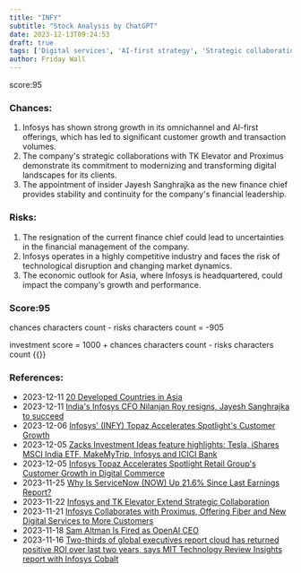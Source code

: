 ```yaml
---
title: "INFY"
subtitle: "Stock Analysis by ChatGPT"
date: 2023-12-13T09:24:53
draft: true
tags: ['Digital services', 'AI-first strategy', 'Strategic collaborations', 'Financial leadership', 'Competitive industry']
author: Friday Wall
---
```


score:95
### Chances:
1. Infosys has shown strong growth in its omnichannel and AI-first offerings, which has led to significant customer growth and transaction volumes.
2. The company's strategic collaborations with TK Elevator and Proximus demonstrate its commitment to modernizing and transforming digital landscapes for its clients.
3. The appointment of insider Jayesh Sanghrajka as the new finance chief provides stability and continuity for the company's financial leadership.
### Risks:
1. The resignation of the current finance chief could lead to uncertainties in the financial management of the company.
2. Infosys operates in a highly competitive industry and faces the risk of technological disruption and changing market dynamics.
3. The economic outlook for Asia, where Infosys is headquartered, could impact the company's growth and performance.
### Score:95
chances characters count - risks characters count = -905

investment score = 1000 + chances characters count - risks characters count
{{<tradingview symbol="NYSE:INFY">}}
### References:
- 2023-12-11 [20 Developed Countries in Asia](https://finance.yahoo.com/news/20-developed-countries-asia-152441738.html)
- 2023-12-11 [India's Infosys CFO Nilanjan Roy resigns, Jayesh Sanghrajka to succeed](https://finance.yahoo.com/news/indias-infosys-cfo-nilanjan-roy-144516037.html)
- 2023-12-06 [Infosys' (INFY) Topaz Accelerates Spotlight's Customer Growth](https://finance.yahoo.com/news/infosys-infy-topaz-accelerates-spotlights-124200030.html)
- 2023-12-05 [Zacks Investment Ideas feature highlights: Tesla, iShares MSCI India ETF, MakeMyTrip, Infosys and ICICI Bank](https://finance.yahoo.com/news/zacks-investment-ideas-feature-highlights-090000308.html)
- 2023-12-05 [Infosys Topaz Accelerates Spotlight Retail Group's Customer Growth in Digital Commerce](https://finance.yahoo.com/news/infosys-topaz-accelerates-spotlight-retail-041600945.html)
- 2023-11-25 [Why Is ServiceNow (NOW) Up 21.6% Since Last Earnings Report?](https://finance.yahoo.com/news/why-servicenow-now-21-6-163128609.html)
- 2023-11-22 [Infosys and TK Elevator Extend Strategic Collaboration](https://finance.yahoo.com/news/infosys-tk-elevator-extend-strategic-103700398.html)
- 2023-11-21 [Infosys Collaborates with Proximus, Offering Fiber and New Digital Services to More Customers](https://finance.yahoo.com/news/infosys-collaborates-proximus-offering-fiber-082500284.html)
- 2023-11-18 [Sam Altman Is Fired as OpenAI CEO](https://finance.yahoo.com/m/2af2e295-4c0b-36bc-af85-422eb74ce040/sam-altman-is-fired-as-openai.html)
- 2023-11-16 [Two-thirds of global executives report cloud has returned positive ROI over last two years, says MIT Technology Review Insights report with Infosys Cobalt](https://finance.yahoo.com/news/two-thirds-global-executives-report-124100345.html)


                